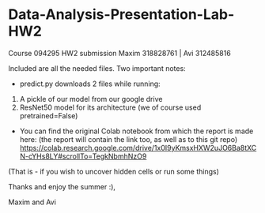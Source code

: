 # Data-Analysis-Presentation-Lab-HW2
Course 094295 HW2 submission
Maxim 318828761 | Avi 312485816

Included are all the needed files. Two important notes:
* predict.py downloads 2 files while running: 
 1) A pickle of our model from our google drive
 2) ResNet50 model for its architecture (we of course used pretrained=False)

* You can find the original Colab notebook from which the report is made here: (the report will contain the link too, as well as to this git repo) 
https://colab.research.google.com/drive/1x0I9yKmsxHXW2uJO6Ba8tXCN-cYHs8LY#scrollTo=TegkNbmhNzO9

(That is - if you wish to uncover hidden cells or run some things)

Thanks and enjoy the summer :),

Maxim and Avi

